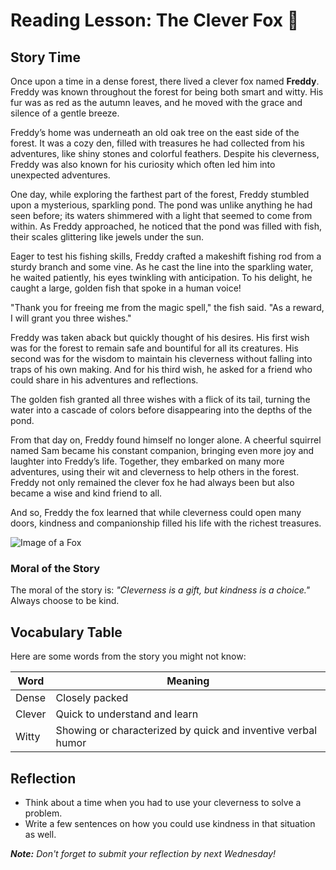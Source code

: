 # Reading Lesson: The Clever Fox 🦊

## Story Time
Once upon a time in a dense forest, there lived a clever fox named **Freddy**. Freddy was known throughout the forest for being both smart and witty. His fur was as red as the autumn leaves, and he moved with the grace and silence of a gentle breeze.

Freddy’s home was underneath an old oak tree on the east side of the forest. It was a cozy den, filled with treasures he had collected from his adventures, like shiny stones and colorful feathers. Despite his cleverness, Freddy was also known for his curiosity which often led him into unexpected adventures.

One day, while exploring the farthest part of the forest, Freddy stumbled upon a mysterious, sparkling pond. The pond was unlike anything he had seen before; its waters shimmered with a light that seemed to come from within. As Freddy approached, he noticed that the pond was filled with fish, their scales glittering like jewels under the sun.

Eager to test his fishing skills, Freddy crafted a makeshift fishing rod from a sturdy branch and some vine. As he cast the line into the sparkling water, he waited patiently, his eyes twinkling with anticipation. To his delight, he caught a large, golden fish that spoke in a human voice!

"Thank you for freeing me from the magic spell," the fish said. "As a reward, I will grant you three wishes."

Freddy was taken aback but quickly thought of his desires. His first wish was for the forest to remain safe and bountiful for all its creatures. His second was for the wisdom to maintain his cleverness without falling into traps of his own making. And for his third wish, he asked for a friend who could share in his adventures and reflections.

The golden fish granted all three wishes with a flick of its tail, turning the water into a cascade of colors before disappearing into the depths of the pond.

From that day on, Freddy found himself no longer alone. A cheerful squirrel named Sam became his constant companion, bringing even more joy and laughter into Freddy’s life. Together, they embarked on many more adventures, using their wit and cleverness to help others in the forest. Freddy not only remained the clever fox he had always been but also became a wise and kind friend to all.

And so, Freddy the fox learned that while cleverness could open many doors, kindness and companionship filled his life with the richest treasures.

![Image of a Fox](https://example.com/fox-image.jpg) <!-- Replace with a valid image URL -->

### Moral of the Story
The moral of the story is: _"Cleverness is a gift, but kindness is a choice."_ Always choose to be kind.

## Vocabulary Table
Here are some words from the story you might not know:

| Word       | Meaning        |
|------------|----------------|
| Dense      | Closely packed |
| Clever     | Quick to understand and learn |
| Witty      | Showing or characterized by quick and inventive verbal humor |

## Reflection
- Think about a time when you had to use your cleverness to solve a problem.
- Write a few sentences on how you could use kindness in that situation as well.

_**Note:** Don't forget to submit your reflection by next Wednesday!_

